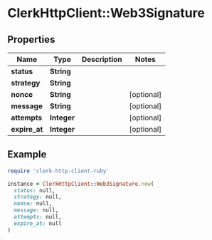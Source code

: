 # ClerkHttpClient::Web3Signature

## Properties

| Name | Type | Description | Notes |
| ---- | ---- | ----------- | ----- |
| **status** | **String** |  |  |
| **strategy** | **String** |  |  |
| **nonce** | **String** |  | [optional] |
| **message** | **String** |  | [optional] |
| **attempts** | **Integer** |  | [optional] |
| **expire_at** | **Integer** |  | [optional] |

## Example

```ruby
require 'clerk-http-client-ruby'

instance = ClerkHttpClient::Web3Signature.new(
  status: null,
  strategy: null,
  nonce: null,
  message: null,
  attempts: null,
  expire_at: null
)
```

